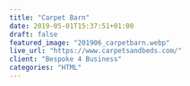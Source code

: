 ```yaml
---
title: "Carpet Barn"
date: 2019-05-01T15:37:51+01:00
draft: false
featured_image: "201906_carpetbarn.webp"
live_url: "https://www.carpetsandbeds.com/"
client: "Bespoke 4 Business"
categories: "HTML"
---
```


